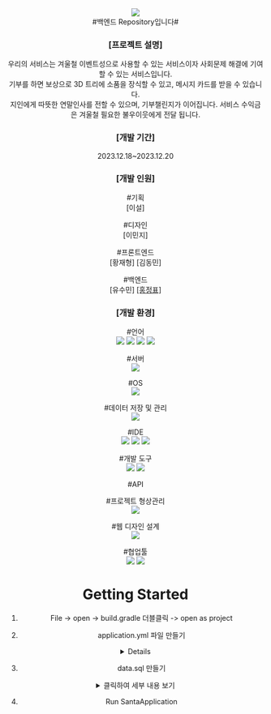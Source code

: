 <div align="center">
<img src="https://capsule-render.vercel.app/api?type=rounded&color=E0F8F7&height=200&section=header&text=Santa&fontSize=90&fontColor=BDBDBD&fontAlign=70&rotate=13&fontAlignY=3"/><br>
#백엔드 Repository입니다#

</br>

<h3>[프로젝트 설명]</h3>
<a>우리의 서비스는 겨울철 이벤트성으로 사용할 수 있는 서비스이자 사회문제 해결에 기여할 수 있는 서비스입니다.</a></br>
<a>기부를 하면 보상으로 3D 트리에 소품을 장식할 수 있고, 메시지 카드를 받을 수 있습니다.</a></br>
<a>지인에게 따뜻한 연말인사를 전할 수 있으며, 기부챌린지가 이어집니다. 서비스 수익금은 겨울철 필요한 불우이웃에게 전달 됩니다.</a>

<h3>[개발 기간]</h3>
<a>2023.12.18~2023.12.20</a></br>
<h3>[개발 인원]</h3>

#기획</br>
<a>[이설]</a>

#디자인</br>
<a>[이민지]</a>

#프론트엔드</br>
<a>[황재형]</a>
<a>[김동민]</a>

#백엔드</br>
<a>[유수민]<a>
<a href="https://github.com/dmsqor">[홍정표]<a>

<h3>[개발 환경]</h3>

#언어</br>
<img src="https://img.shields.io/badge/Java(JDK 17)-F80000?style=flat&logo=Oracle&logoColor=white"/>
<img src="https://img.shields.io/badge/HTML5-E34F26?style=flat&logo=HTML5&logoColor=white"/>
<img src="https://img.shields.io/badge/CSS3-1572B6?style=flat&logo=CSS3&logoColor=white"/>
<img src="https://img.shields.io/badge/JavaScript-F7DF1E?style=flat&logo=JavaScript&logoColor=white"/>

#서버</br>
<img src="https://img.shields.io/badge/Amazon EC2-FF9900?style=flat&logo=Amazon EC2&logoColor=white"/>

#OS</br>
<img src="https://img.shields.io/badge/Windows 11-0078D4?style=flat&logo=Windows 11&logoColor=white"/>

#데이터 저장 및 관리</br>
<img src="https://img.shields.io/badge/MariaDB-003545?style=flat&logo=MariaDB&logoColor=white"/>

#IDE</br>
<img src="https://img.shields.io/badge/IntelliJ IDEA-000000?style=flat&logo=IntelliJ IDEA&logoColor=white"/>
<img src="https://img.shields.io/badge/HeldiSQL-569A31?style=flat&logo=&logoColor=white"/>
<img src="https://img.shields.io/badge/Git-F05032?style=flat&logo=Git&logoColor=white"/>

#개발 도구</br>
<img src="https://img.shields.io/badge/Spring Boot-6DB33F?style=flat&logo=Spring Boot&logoColor=white"/>
<img src="https://img.shields.io/badge/React-61DAFB?style=flat&logo=React&logoColor=white"/>

#API</br>

#프로젝트 형상관리</br>
<img src="https://img.shields.io/badge/GitHub-181717?style=flat&logo=GitHub&logoColor=white"/>

#웹 디자인 설계</br>
<img src="https://img.shields.io/badge/Figma-F24E1E?style=flat&logo=Figma&logoColor=white"/>

#협업툴</br>
<img src="https://img.shields.io/badge/Notion(프로젝트 관리)-000000?style=flat&logo=Notion&logoColor=white"/>
<img src="https://img.shields.io/badge/KakaoTalk(일정 조율)-FFCD00?style=flat&logo=KakaoTalk&logoColor=white"/></br>











# Getting Started

1. File -> open -> build.gradle 더블클릭 -> open as project

2. application.yml 파일 만들기
<details>
  <summary>application.yaml</summary>

```yaml
spring:
  datasource:
    driver-class-name: com.mysql.cj.jdbc.Driver
    url: jdbc:mysql://localhost:3306/{본인커스 }?useSSL=false&serverTimezone=Asia/Seoul&allowPublicKeyRetrieval=true
    username: {본인 커스텀}
    password: {본인 커스텀}

  jackson:
    serialization:
      FAIL_ON_EMPTY_BEANS: true
  jpa:
    hibernate:
      ddl-auto: create
    show_sql: true
    properties:
      hibernate:
        dialect: org.hibernate.dialect.MySQL8Dialect
        format_sql: true
    defer-datasource-initialization: true
  sql:
    init:
      mode: embedded
```

</details>


3. data.sql 만들기

<details>
  <summary>클릭하여 세부 내용 보기</summary>

```SQL
-- The table order was sorted considering the relationship to prevent error from occurring if all are run at once.

-- member Table Create SQL
-- Table Creation SQL - member
CREATE TABLE member
(
    `id`            INT            NOT NULL    AUTO_INCREMENT,
    `email`         VARCHAR(50)    NOT NULL    COMMENT '구글이메일. UNIQUE',
    `password`      VARCHAR(50)    NOT NULL    COMMENT '비밀번호',
    `name`          VARCHAR(50)    NULL        COMMENT '이름',
    `nickname`      VARCHAR(50)    NULL        COMMENT '닉네임',
    `gender`        VARCHAR(50)    NULL        COMMENT '성별',
    `phone_number`  VARCHAR(50)    NULL        COMMENT '전화번호',
    `created_at`    TIMESTAMP      NOT NULL    COMMENT '생성일',
    PRIMARY KEY (id)
);

-- Table Comment SQL - member
ALTER TABLE member COMMENT '유저';


-- submission Table Create SQL
-- Table Creation SQL - submission
CREATE TABLE submission
(
    `id`            INT              NOT NULL    AUTO_INCREMENT,
    `member_id`     INT              NOT NULL    COMMENT '후원한 사람',
    `amount`        INT              NOT NULL    COMMENT '후원 금액',
    `card_message`  VARCHAR(2048)    NULL        COMMENT '카드 문구. metadata',
    `is_actived`    BIT              NULL        DEFAULT 0 COMMENT '활성여부',
    `created_at`    TIMESTAMP        NOT NULL    COMMENT '생성일',
    PRIMARY KEY (id)
);

-- Foreign Key SQL - submission(member_id) -> member(id)
ALTER TABLE submission
    ADD CONSTRAINT FK_submission_member_id_member_id FOREIGN KEY (member_id)
        REFERENCES member (id) ON DELETE RESTRICT ON UPDATE RESTRICT;

-- Delete Foreign Key SQL - submission(member_id)
-- ALTER TABLE submission
-- DROP FOREIGN KEY FK_submission_member_id_member_id;


-- decoration Table Create SQL
-- Table Creation SQL - decoration
CREATE TABLE decoration
(
    `id`           INT            NOT NULL    AUTO_INCREMENT,
    `description`  VARCHAR(50)    NULL        COMMENT '장식품 종류',
    `file`         BLOB           NULL        COMMENT '3D파일',
    `scale`        INT            NULL        COMMENT '크기',
    `location`     VARCHAR(50)    NULL        COMMENT '위치',
    `created_at`   TIMESTAMP      NOT NULL    COMMENT '생성일',
    PRIMARY KEY (id)
);


-- member_decoration_relation Table Create SQL
-- Table Creation SQL - member_decoration_relation
CREATE TABLE member_decoration_relation
(
    `id`             INT          NOT NULL    AUTO_INCREMENT,
    `member_id`      INT          NULL,
    `decoration_id`  INT          NULL,
    `created_at`     TIMESTAMP    NOT NULL,
    PRIMARY KEY (id)
);

-- Foreign Key SQL - member_decoration_relation(decoration_id) -> decoration(id)
ALTER TABLE member_decoration_relation
    ADD CONSTRAINT FK_member_decoration_relation_decoration_id_decoration_id FOREIGN KEY (decoration_id)
        REFERENCES decoration (id) ON DELETE RESTRICT ON UPDATE RESTRICT;

-- Delete Foreign Key SQL - member_decoration_relation(decoration_id)
-- ALTER TABLE member_decoration_relation
-- DROP FOREIGN KEY FK_member_decoration_relation_decoration_id_decoration_id;

-- Foreign Key SQL - member_decoration_relation(member_id) -> member(id)
ALTER TABLE member_decoration_relation
    ADD CONSTRAINT FK_member_decoration_relation_member_id_member_id FOREIGN KEY (member_id)
        REFERENCES member (id) ON DELETE RESTRICT ON UPDATE RESTRICT;

-- Delete Foreign Key SQL - member_decoration_relation(member_id)
-- ALTER TABLE member_decoration_relation
-- DROP FOREIGN KEY FK_member_decoration_relation_member_id_member_id;


-- designated_person Table Create SQL
-- Table Creation SQL - designated_person
CREATE TABLE designated_person
(
    `id`             INT              NOT NULL    AUTO_INCREMENT,
    `submission_id`  INT              NULL        COMMENT '제출',
    `member_id`      INT              NULL        COMMENT '후원한 사람',
    `send_message`   VARCHAR(2048)    NULL        COMMENT '전송 문구',
    `send_email`     VARCHAR(50)      NULL        COMMENT '전송 이메일',
    `created_at`     TIMESTAMP        NOT NULL    COMMENT '생성일',
    PRIMARY KEY (id)
);

-- Foreign Key SQL - designated_person(member_id) -> member(id)
ALTER TABLE designated_person
    ADD CONSTRAINT FK_designated_person_member_id_member_id FOREIGN KEY (member_id)
        REFERENCES member (id) ON DELETE RESTRICT ON UPDATE RESTRICT;

-- Delete Foreign Key SQL - designated_person(member_id)
-- ALTER TABLE designated_person
-- DROP FOREIGN KEY FK_designated_person_member_id_member_id;

-- Foreign Key SQL - designated_person(submission_id) -> submission(id)
ALTER TABLE designated_person
    ADD CONSTRAINT FK_designated_person_submission_id_submission_id FOREIGN KEY (submission_id)
        REFERENCES submission (id) ON DELETE RESTRICT ON UPDATE RESTRICT;

-- Delete Foreign Key SQL - designated_person(submission_id)
-- ALTER TABLE designated_person
-- DROP FOREIGN KEY FK_designated_person_submission_id_submission_id;
```

</details>


4. Run SantaApplication
